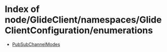 # Index of node/GlideClient/namespaces/GlideClientConfiguration/enumerations

- [PubSubChannelModes](/node/GlideClient/namespaces/GlideClientConfiguration/enumerations/PubSubChannelModes/)
